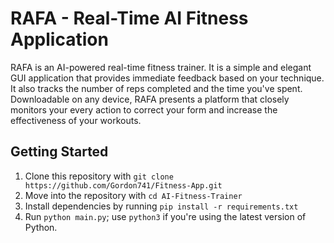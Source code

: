 # RAFA - Real-Time AI Fitness Application
RAFA is an AI-powered real-time fitness trainer. It is a simple and elegant GUI application that provides immediate feedback based on your technique. It also tracks the number of reps completed and the time you've spent. Downloadable on any device, RAFA presents a platform that closely monitors your every action to correct your form and increase the effectiveness of your workouts.

## Getting Started
1. Clone this repository with `git clone https://github.com/Gordon741/Fitness-App.git`
2. Move into the repository with `cd AI-Fitness-Trainer`
3. Install dependencies by running `pip install -r requirements.txt` 
5. Run `python main.py`; use `python3` if you're using the latest version of Python.
